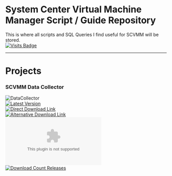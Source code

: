 # System Center Virtual Machine Manager Script / Guide Repository
This is where all scripts and SQL Queries I find useful for SCVMM will be stored. \
[![Visits Badge](https://badges.pufler.dev/visits/blakedrumm/SCVMM-Scripts-and-SQL)](https://badges.pufler.dev)
<!--[![Updated Badge](https://badges.pufler.dev/updated/blakedrumm/SCVMM-Scripts-and-SQL)](https://badges.pufler.dev) -->

___

# Projects

### SCVMM Data Collector
![DataCollector](/media/git-guidance/scvmm-data-collector.png) \
[![Latest Version](https://img.shields.io/github/v/release/blakedrumm/SCVMM-Scripts-and-SQL)](https://github.com/blakedrumm/SCVMM-Scripts-and-SQL/releases/latest) \
[![Direct Download Link](https://img.shields.io/badge/Download%20Link-Download-blue?style=for-the-badge&color=blue)](https://github.com/blakedrumm/SCVMM-Scripts-and-SQL/releases/latest/download/SCVMM-DataCollector.zip) \
[![Alternative Download Link](https://img.shields.io/badge/Download%20Link-Alternative%20Download-blue?style=for-the-badge&color=blue)](https://files.blakedrumm.com/SCVMM-DataCollector.zip) \
[![Download Count Latest](https://img.shields.io/github/downloads/blakedrumm/SCVMM-Scripts-and-SQL/latest/SCVMM-DataCollector.zip?style=for-the-badge&color=brightgreen)](https://aka.ms/SCVMM-DataCollector) \
[![Download Count Releases](https://img.shields.io/github/downloads/blakedrumm/SCVMM-Scripts-and-SQL/total.svg?style=for-the-badge&color=brightgreen)](https://github.com/blakedrumm/SCVMM-Scripts-and-SQL/releases)
